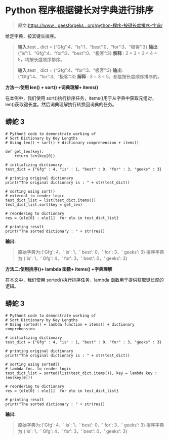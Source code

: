 # Python 程序根据键长对字典进行排序

> 原文:[https://www . geesforgeks . org/python-程序-按键长度排序-字典/](https://www.geeksforgeeks.org/python-program-to-sort-dictionary-by-key-lengths/)

给定字典，按其键长排序。

> **输入**:test _ dict = {“Gfg”:4、“is”:1、“best”:0、“for”:3、“极客”:3}
> **输出**:{“is”:1、“Gfg”:4、“for”:3、“best”:0、“极客”:3}
> **解释** : 2 < 3 = 3 < 4 < 5，均按长度顺序排序。
> 
> **输入**:test _ dict = {“Gfg”:4、“for”:3、“极客”:3}
> **输出**:{“Gfg”:4、“for”:3、“极客”:3}
> **解释** : 3 = 3 < 5，都是按长度顺序排序的。

**方法一:使用 len() + sort() +词典理解+ items()**

在本例中，我们使用 sort()执行排序任务，items()用于从字典中获取元组对，len()获取键长度。然后词典理解执行转换回词典的任务。

## 蟒蛇 3

```
# Python3 code to demonstrate working of 
# Sort Dictionary by Key Lengths
# Using len() + sort() + dictionary comprehension + items()

def get_len(key):
    return len(key[0])

# initializing dictionary
test_dict = {"Gfg" : 4, "is" : 1, "best" : 0, "for" : 3, "geeks" : 3}

# printing original dictionary
print("The original dictionary is : " + str(test_dict))

# sorting using sort()
# external to render logic 
test_dict_list = list(test_dict.items())
test_dict_list.sort(key = get_len)

# reordering to dictionary
res = {ele[0] : ele[1]  for ele in test_dict_list}

# printing result 
print("The sorted dictionary : " + str(res)) 
```

**输出:**

> 原始字典为:{'Gfg': 4，' is': 1，' best': 0，' for': 3，' geeks': 3}
> 排序字典为:{'is': 1，' Gfg': 4，' for': 3，' best': 0，' geeks': 3}

**方法二:使用排序()+ lambda 函数+ items() +字典理解**

在本文中，我们使用 sorted()执行排序任务，lambda 函数用于提供获取键长度的逻辑。

## 蟒蛇 3

```
# Python3 code to demonstrate working of 
# Sort Dictionary by Key Lengths
# Using sorted() + lambda function + items() + dictionary comprehension

# initializing dictionary
test_dict = {"Gfg" : 4, "is" : 1, "best" : 0, "for" : 3, "geeks" : 3}

# printing original dictionary
print("The original dictionary is : " + str(test_dict))

# sorting using sorted()
# lambda fnc. to render logic 
test_dict_list = sorted(list(test_dict.items()), key = lambda key : len(key[0]))

# reordering to dictionary
res = {ele[0] : ele[1]  for ele in test_dict_list}

# printing result 
print("The sorted dictionary : " + str(res)) 
```

**输出:**

> 原始字典为:{'Gfg': 4，' is': 1，' best': 0，' for': 3，' geeks': 3}
> 排序字典为:{'is': 1，' Gfg': 4，' for': 3，' best': 0，' geeks': 3}